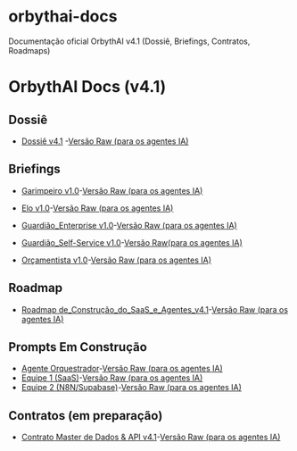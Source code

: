 # orbythai-docs
Documentação oficial OrbythAI v4.1 (Dossiê, Briefings, Contratos, Roadmaps)
# OrbythAI Docs (v4.1)

## Dossiê
- [Dossiê v4.1](dossie/Dossie_v4.1.md) -[Versão Raw (para os agentes IA)](https://github.com/OrbythAI/orbythai-docs/blob/c779eaca3a2002617e4ddf474741f188dd0a074b/briefings/Briefing_Garimpeiro_v1.0.md)



## Briefings
- [Garimpeiro v1.0](briefings/Briefing_Garimpeiro_v1.0.md)-[Versão Raw (para os agentes IA)](https://github.com/OrbythAI/orbythai-docs/blob/8894ce065f18c6b05f02c4bfde076bc5f03f56f5/Briefing/Briefing_Garimpeiro_v1.0.md)

- [Elo v1.0](briefings/Briefing_Elo_v1.0.md)-[Versão Raw (para os agentes IA)](https://github.com/OrbythAI/orbythai-docs/blob/c35126e9c276bfef908ccb5981167aaa463b5a27/briefing/Briefing_Elo_v1.0.md)

- [Guardião_Enterprise v1.0](briefings/Briefing_Guardiao_Enterprise_API_Integrado_v1.0.md)-[Versão Raw (para os agentes IA)](https://github.com/OrbythAI/orbythai-docs/blob/344142ae3f98d684fd543ca410593f1d3b50fec9/briefings/Briefing_Guardiao_Enterprise_API_Integrado_v1.0.md)

- [Guardião_Self-Service v1.0](briefings/Briefing_Guardiao_Self-Service_v1.0.md)-[Versão Raw(para os agentes IA)](https://github.com/OrbythAI/orbythai-docs/blob/0c33625aa0002ef481c3e17482428eb04186163d/briefings/Briefing_Guardiao_Self-Service_v1.0.md)
- [Orçamentista v1.0](briefings/Briefing_Orcamentista_v1.0.md)-[Versão Raw (para os agentes IA)]()

## Roadmap
- [Roadmap de_Construção_do_SaaS_e_Agentes_v4.1](roadmaps/Roadmaps_de_Construção_do_SaaS_e_Agentes_v4.1.md)-[Versão Raw (para os agentes IA)](https://github.com/OrbythAI/orbythai-docs/blob/736c0715df43f94698ae7ef34d4eddb300cb09e7/roadmaps/Roadmaps_de_Constru%C3%A7%C3%A3o_do_SaaS_e_Agentes_v4.1.md)

## Prompts Em Construção
- [Agente Orquestrador](prompts/Prompt_Agente_Orquestrador.md)-[Versão Raw (para os agentes IA)]()
- [Equipe 1 (SaaS)](prompts/Prompt_Equipe1_SaaS.md)-[Versão Raw (para os agentes IA)]()
- [Equipe 2 (N8N/Supabase)](prompts/Prompt_Equipe2_N8N_Supabase.md)-[Versão Raw (para os agentes IA)]()

## Contratos (em preparação)
- [Contrato Master de Dados & API v4.1](contratos/Contrato_Master_v4.1.md)-[Versão Raw (para os agentes IA)]()
